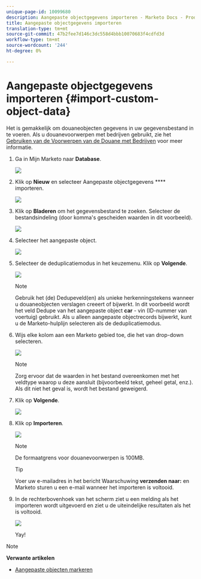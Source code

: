 ```yaml
---
unique-page-id: 10099680
description: Aangepaste objectgegevens importeren - Marketo Docs - Productdocumentatie
title: Aangepaste objectgegevens importeren
translation-type: tm+mt
source-git-commit: 47b2fee7d146c3dc558d4bbb10070683f4cdfd3d
workflow-type: tm+mt
source-wordcount: '244'
ht-degree: 0%

---
```



# Aangepaste objectgegevens importeren {#import-custom-object-data}

Het is gemakkelijk om douaneobjecten gegevens in uw gegevensbestand in te voeren. Als u douanevoorwerpen met bedrijven gebruikt, zie het [Gebruiken van de Voorwerpen van de Douane met Bedrijven](http://docs.marketo.com/display/DOCS/Understanding+Marketo+Custom+Objects#UnderstandingMarketoCustomObjects-customcompanyUsingCustomObjectswithCompanies) voor meer informatie.

1. Ga in Mijn Marketo naar **Database**.

   ![](assets/db-1.png)

1. Klik op **Nieuw** en selecteer Aangepaste objectgegevens **** importeren.

   ![](assets/image2016-4-7-10-6-54.png)

1. Klik op **Bladeren** om het gegevensbestand te zoeken. Selecteer de bestandsindeling (door komma&#39;s gescheiden waarden in dit voorbeeld).

   ![](assets/image2016-4-13-14-3a21-3a53.png)

1. Selecteer het aangepaste object.

   ![](assets/image2016-4-13-14-3a24-3a54.png)

1. Selecteer de deduplicatiemodus in het keuzemenu. Klik op **Volgende**.

   ![](assets/image2016-4-13-14-3a28-3a7.png)

   >[!NOTE]
   >
   >Gebruik het (de) Dedupeveld(en) als unieke herkenningstekens wanneer u douaneobjecten verslagen creeert of bijwerkt. In dit voorbeeld wordt het veld Dedupe van het aangepaste object **car** - vin (ID-nummer van voertuig) gebruikt. Als u alleen aangepaste objectrecords bijwerkt, kunt u de Marketo-hulplijn selecteren als de deduplicatiemodus.

1. Wijs elke kolom aan een Marketo gebied toe, die het van drop-down selecteren.

   ![](assets/image2016-4-13-14-3a36-3a57.png)

   >[!NOTE]
   >
   >Zorg ervoor dat de waarden in het bestand overeenkomen met het veldtype waarop u deze aansluit (bijvoorbeeld tekst, geheel getal, enz.). Als dit niet het geval is, wordt het bestand geweigerd.

1. Klik op **Volgende**.

   ![](assets/image2016-4-13-14-3a38-3a41.png)

1. Klik op **Importeren**.

   ![](assets/image2016-4-7-13-3a15-3a9.png)

   >[!NOTE]
   >
   >De formaatgrens voor douanevoorwerpen is 100MB.

   >[!TIP]
   >
   >Voer uw e-mailadres in het bericht Waarschuwing **verzenden naar:** en Marketo sturen u een e-mail wanneer het importeren is voltooid.

1. In de rechterbovenhoek van het scherm ziet u een melding als het importeren wordt uitgevoerd en ziet u de uiteindelijke resultaten als het is voltooid.

   ![](assets/image2016-4-13-14-3a41-3a1.png)

   Yay!

>[!NOTE]
>
>**Verwante artikelen**
>
>* [Aangepaste objecten markeren](understanding-marketo-custom-objects.md)

>



